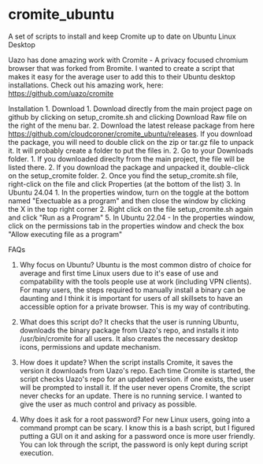 # cromite_ubuntu
A set of scripts to install and keep Cromite up to date on Ubuntu Linux Desktop


Uazo has done amazing work with Cromite - A privacy focused chromium browser that was forked from Bromite. I wanted to create a script that makes it easy for the average user to add this to their Ubuntu desktop installations. Check out his amazing work, here: https://github.com/uazo/cromite

Installation
     1. Download
          1. Download directly from the main project page on github by clicking on setup_cromite.sh and clicking Download Raw file on the right of the menu bar.
          2. Download the latest release package from here https://github.com/cloudcoroner/cromite_ubuntu/releases. If you download the package, you will need to double click on the zip or tar.gz file to unpack it. It will probably create a folder to put the files in.
     2. Go to your Downloads folder.
          1. If you downloaded direclty from the main project, the file will be listed there.
          2. If you download the package and unpacked it, double-click on the setup_cromite folder.
          2. Once you find the setup_cromite.sh file, right-click on the file and click Properties (at the bottom of the list)
     3. In Ubuntu 24.04
          1. In the properties window, turn on the toggle at the bottom named "Exectuable as a program" and then close the window by clicking the X in the top right corner
          2. Right click on the file setup_cromite.sh again and click "Run as a Program"
     5. In Ubuntu 22.04 - In the properties window, click on the permissions tab in the properties window and check the box "Allow executing file as a program"

FAQs

1. Why focus on Ubuntu? Ubuntu is the most common distro of choice for average and first time Linux users due to it's ease of use and compatability with the tools people use at work (including VPN clients). For many users, the steps required to manually install a binary can be daunting and I think it is important for users of all skillsets to have an accessible option for a private browser. This is my way of contributing.

3. What does this script do? It checks that the user is running Ubuntu, downloads the binary package from Uazo's repo, and installs it into /usr/bin/cromite for all users. It also creates the necessary desktop icons, permissions and update mechanism.

4. How does it update? When the script installs Cromite, it saves the version it downloads from Uazo's repo. Each time Cromite is started, the script checks Uazo's repo for an updated version. if one exists, the user will be prompted to install it. If the user never opens Cromite, the script never checks for an update. There is no running service. I wanted to give the user as much control and privacy as possible.

5. Why does it ask for a root password? For new Linux users, going into a command prompt can be scary. I know this is a bash script, but I figured putting a GUI on it and asking for a password once is more user friendly. You can lok through the script, the password is only kept during script execution.
